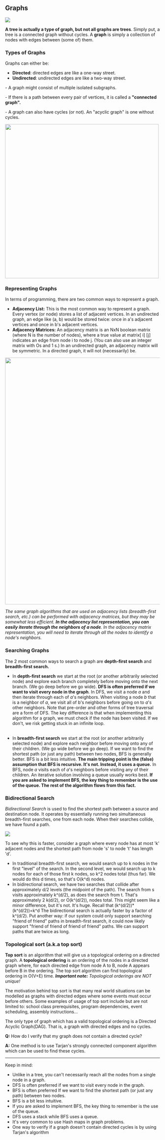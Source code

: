 <h2>Graphs</h2>
<img src='https://media.geeksforgeeks.org/wp-content/cdn-uploads/undirectedgraph.png'/>
<p><b>A tree is actually a type of graph, but not all graphs are trees</b>. Simply put, a tree is a connected graph without cycles. A <b>graph</b> is simply a 
  collection of nodes with edges between (some of) them. 
  
  <h3>Types of Graphs</h3>
  <p>Graphs can either be:</p>
  <ul>
  <li><b>Directed</b>: directed edges are like a one-way street.</li>
  <li><b>Undirected</b>: undirected edges are like a two-way street.</li>
  </ul>
  
  <p>- A graph might consist of multiple isolated subgraphs.</p>
  <p>- If there is a path between every pair of vertices, it is called a <b>"connected graph".</b></p>
  <p>- A graph can also have cycles (or not). An "acyclic graph" is one without cycles.</p>
  
  <img width="500px" src="https://sites.google.com/a/cs.christuniversity.in/discrete-mathematics-lectures/_/rsrc/1409480658489/graphs/directed-and-undirected-graph/dir.png"></img>
  
  <h3>Representing Graphs</h3>
  <p>In terms of programming, there are two common ways to represent a graph.
  <ul>
    <li><b>Adjacency List:</b> This is the most common way to represent a graph. Every vertex (or node) stores a list of adjacent vertices. In an undirected graph, 
      an edge like (a, b) would be stored twice: once in a's adjacent vertices and once in b's adjacent vertices.</li>
    <li><b>Adjacency Matrices:</b> An adjacency matrix is an NxN boolean matrix (where N is the number of nodes), where a true value at matrix[ i] [j] indicates an 
      edge from node i to node j. (You can also use an integer matrix with Os and 1 s.) In an undirected graph, an adjacency matrix will be symmetric. In a directed 
      graph, it will not (necessarily) be.</li>
  </ul>
  
  <img src="https://algorithmtutor.com/images/graph_representation_directed.png" width="800px"></img>
  
  <p><em>The same graph algorithms that are used on adjacency lists (breadth-first search, etc.) can be performed with adjacency matrices, but they may be somewhat 
  less efficient. <b>In the adjacency list representation, you can easily iterate through the neighbors of a node</b>. In the adjacency matrix representation, you will need to iterate through all the nodes to identify a node's neighbors.</em></p>
  
  <h3>Searching Graphs</h3>
  <p>The 2 most common ways to search a graph are <b>depth-first search</b> and <b>breadth-first search.</b></p>
  <ul>
    <li>In <b>depth-first search</b> we start at the root (or another arbitrarily selected node) and explore each branch completely before moving onto the next branch. (We go deep before we go wide). <b>DFS is often preferred if we want to visit every node in the graph</b>. In DFS, we visit a node <i>a</i> and then iterate through each of <i>a</i>'s neighbors. When visiting a node <i>b</i> that is a neighbor of <i>a</i>, we visit all of </i>b</i>'s neighbors before going on to <i>a</i>'s other neighbors. Note that pre-order and other forms of tree traversal are a form of DFS. The key difference is that when implementing this algorithm 
    for a graph, we must check if the node has been visited. If we don't, we risk getting stuck in an infinite loop.</p></li>
    </br>
    <li>In <b>breadth-first search</b> we start at the root (or another arbitrarily selected node) and explore each neighbor before moving onto any of their children. (We go wide before we go deep). If we want to find the shortest path (or just any path) between two nodes, BFS is generally better. BFS is a bit less intuitive. <b>The main tripping point is the (false) assumption that BFS is recursive. It's not. Instead, it uses a queue.</b> In BFS, node <i>a</i> visits each of <i>a</i>'s neighbors before visiting any of their children. An iterative solution involving a queue usually works best. <b>If you are asked to implement BFS, the key thing to remember is the use of the queue. The rest of the algorithm flows from this fact.</b></li>
  </ul>
  
  <h3>Bidirectional Search</h3>
  <p><i>Bidirectional Search</i> is used to find the shortest path between a source and destination node. It operates by essentially running two simultaneous breadth-first searches, one from each node. When their searches collide, we have found a path.</p>
  <img src="https://camo.githubusercontent.com/451bdecc426c928b509f2213185b2c545398d57616618d017ed44e12f9562cff/68747470733a2f2f6261636f6e697a65722d6173736574732e73332d75732d776573742d312e616d617a6f6e6177732e636f6d2f62646266732e706e67"></img>
  
  <p>To see why this is faster, consider a graph where every node has at most 'k' adjacent nodes and the shortest path from node 's' to node 't' has length 'd'.</p>
  <ul>
    <li>In traditional breadth-first search, we would search up to k nodes in the first "level" of the search. In the second level, we would search up to k nodes for each of those first k nodes, so k^2 nodes total (thus far). We would do this d times, so that's O(k^d) nodes.</li>
    <li>In bidirectional search, we have two searches that collide after approximately d/2 levels (the midpoint of the path). The search from s visits approximately k^(d/2), as does the search from t. That's approximately 2 k(d/2), or O(k^(d/2)), nodes total. This might seem like a minor difference, but it's not. It's huge. Recall that (k^(d/2))*(k^(d/2))=k^d The bidirectional search is actually faster by a factor of k^(d/2). Put another way: if our system could only support searching "friend of friend" paths in breadth-first search, it could now likely support "friend of friend of friend of friend" paths. We can support paths that are twice as long.</li>
  </ul>
  
  <h3>Topological sort (a.k.a top sort)</h3>
  <p><b>Top sort</b> is an algorithm that will give us a topological ordering on a directed graph. A <b>topological ordering</b> is an ordering of the nodes in a directed graph where, for each directed edge from node A to B, node A appears before B in the ordering. The top sort algorithm can find topological ordering in O(V+E) time. <b><i>Important note:</b> Topological orderings are NOT unique!</i></p>
  <p>The motivation behind top sort is that many real world situations can be modelled as graphs with directed edges where some events must occur before others. Some examples of usage of top sort include but are not limited to: school class prerequisites, program dependencies, event scheduling, assembly instructions...</p>
  <p>The only type of graph which has a valid topological ordering is a Directed Acyclic Graph(DAG). That is, a graph with directed edges and no cycles.</p>
  <p><b>Q:</b> How do I verify that my graph does not contain a directed cycle?</p> 
  <p><b>A:</b> One method is to use Tarjan's strongly connected component algorithm which can be used to find these cycles.</p>
  
  ---
  
  Keep in mind: 
  <ul> 
  <li>Unlike in a tree, you can't necessarily reach all the nodes from a single node in a graph.</li>
  <li>DFS is often preferred if we want to visit every node in the graph.</li>
  <li> BFS is often preferred If we want to find the shortest path (or just any path) between two nodes.</li>
  <li>BFS is a bit less intuitive.</li>
  <li>If you are asked to implement BFS, the key thing to remember is the use of the queue. </li>
  <li>DFS uses a stack while BFS uses a queue.</li>
  <li>It's very common to use Hash maps in graph problems.</li>
  <li>One way to verify if a graph doesn't contain directed cycles is by using Tarjan's algorithm</li>
  </ul>
